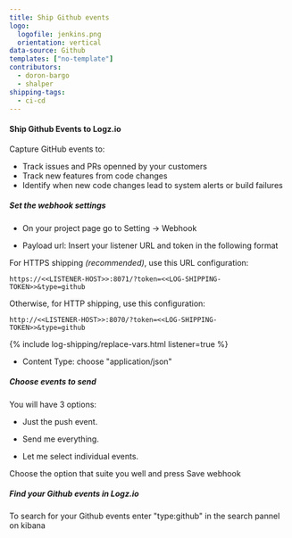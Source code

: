 ```yaml
---
title: Ship Github events
logo:
  logofile: jenkins.png
  orientation: vertical
data-source: Github
templates: ["no-template"]
contributors:
  - doron-bargo
  - shalper
shipping-tags:
  - ci-cd
---
```


#### Ship Github Events to Logz.io
Capture GitHub events to:

* Track issues and PRs openned by your customers
* Track new features from code changes
* Identify when new code changes lead to system alerts or build failures



<div class="tasklist">

##### Set the webhook settings

* On your project page go to Setting -> Webhook

* Payload url: Insert your listener URL and token in the following format

For HTTPS shipping _(recommended)_, use this URL configuration:

```
https://<<LISTENER-HOST>>:8071/?token=<<LOG-SHIPPING-TOKEN>>&type=github
```

Otherwise, for HTTP shipping, use this configuration:

```
http://<<LISTENER-HOST>>:8070/?token=<<LOG-SHIPPING-TOKEN>>&type=github
```

{% include log-shipping/replace-vars.html listener=true %}

* Content Type: choose "application/json"

##### Choose events to send

You will have 3 options:

* Just the push event.

* Send me everything.

* Let me select individual events.

Choose the option that suite you well and press Save webhook

##### Find your Github events in Logz.io

To search for your Github events enter "type:github" in the search pannel on kibana

